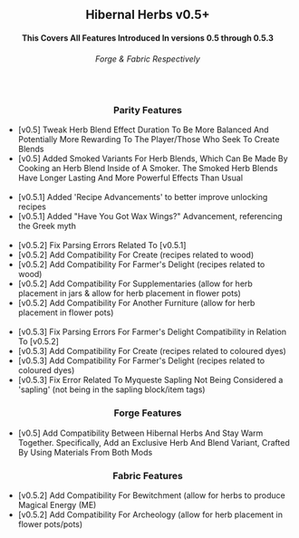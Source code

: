 <div align="center"> 

  <h2> Hibernal Herbs v0.5+ </h2>

  <h4> This Covers All Features Introduced In versions 0.5 through 0.5.3 </h4>
  <h6> Forge & Fabric Respectively </h6>
  
  <br>
  
  <h3> Parity Features </h3>

</div>

<ul>
  <li> [v0.5] Tweak Herb Blend Effect Duration To Be More Balanced And Potentially More Rewarding To The Player/Those Who Seek To Create Blends </li>
  <li> [v0.5] Added Smoked Variants For Herb Blends, Which Can Be Made By Cooking an Herb Blend Inside of A Smoker. The Smoked Herb Blends Have Longer Lasting And More Powerful Effects Than Usual </li>
  
  <br>
  
  <li> [v0.5.1] Added 'Recipe Advancements' to better improve unlocking recipes </li>
  <li> [v0.5.1] Added "Have You Got Wax Wings?" Advancement, referencing the Greek myth </li>
  
  <br>
  
  <li> [v0.5.2] Fix Parsing Errors Related To [v0.5.1] </li>
  <li> [v0.5.2] Add Compatibility For Create (recipes related to wood) </li>
  <li> [v0.5.2] Add Compatibility For Farmer's Delight (recipes related to wood) </li>
  <li> [v0.5.2] Add Compatibility For Supplementaries (allow for herb placement in jars & allow for herb placement in flower pots) </li>
  <li> [v0.5.2] Add Compatibility For Another Furniture (allow for herb placement in flower pots) </li>
  
  <br>
  
  <li> [v0.5.3] Fix Parsing Errors For Farmer's Delight Compatibility in Relation To [v0.5.2] </li>
  <li> [v0.5.3] Add Compatibility For Create (recipes related to coloured dyes) </li>
  <li> [v0.5.3] Add Compatibility For Farmer's Delight (recipes related to coloured dyes) </li>
  <li> [v0.5.3] Fix Error Related To Myqueste Sapling Not Being Considered a 'sapling' (not being in the sapling block/item tags) </li>
</ul>

<div align="center">

  <h3> Forge Features </h3>

</div>

<ul>
  <li> [v0.5] Add Compatibility Between Hibernal Herbs And Stay Warm Together. Specifically, Add an Exclusive Herb And Blend Variant, Crafted By Using Materials From Both Mods </li>
</ul>

<div align="center">

  <h3> Fabric Features </h3>

</div>

<ul>
  <li> [v0.5.2] Add Compatibility For Bewitchment (allow for herbs to produce Magical Energy (ME) </li>
  <li> [v0.5.2] Add Compatibility For Archeology (allow for herb placement in flower pots/pots) </li>
</ul>
